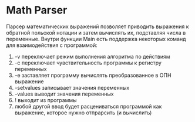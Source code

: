 # Math Parser
Парсер математических выражений позволяет приводить выражения к обратной польской нотации и затем вычислять их, подставляя числа в переменные.
Внутри функции Main есть поддержка некоторых команд для взаимодействия с программой:
1) -v переключает режим выполнения алгоритма по действиям
2) -c переключает чувствительность программы к регистру переменных
3) -e заставляет программу вычислять преобразованное в ОПН выражение
4) -setvalues записывает значения переменных
5) -values выводит значения переменных
6) ! выходит из программы
7) любой другой ввод будет расцениваться программой как выражение, которое нужно отпрарсить (и вычислить)
